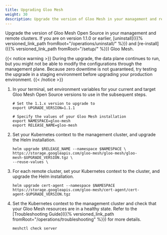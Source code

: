 ```yaml
---
title: Upgrading Gloo Mesh
weight: 30
description: Upgrade the version of Gloo Mesh in your management and remote clusters
---
```


Upgrade the version of Gloo Mesh Open Source in your management and remote clusters. If you are on version 1.1.0 or earlier, [uninstall]({{% versioned_link_path fromRoot="/operations/uninstall/" %}}) and [re-install]({{% versioned_link_path fromRoot="/setup/" %}}) Gloo Mesh.

{{< notice warning >}}
During the upgrade, the data plane continues to run, but you might not be able to modify the configurations through the management plane. Because zero downtime is not guaranteed, try testing the upgrade in a staging environment before upgrading your production environment.
{{< /notice >}}

1.  In your terminal, set environment variables for your current and target Gloo Mesh Open Source versions to use in the subsequent steps.
    ```shell
    # Set the 1.1.x version to upgrade to
    export UPGRADE_VERSION=1.1.1

    # Specify the values of your Gloo Mesh installation
    export NAMESPACE=gloo-mesh
    export RELEASE_NAME=gloo-mesh
    ```

2.  Set your Kubernetes context to the management cluster, and upgrade the Helm installation.
    ```shell
    helm upgrade $RELEASE_NAME --namespace $NAMESPACE \
    https://storage.googleapis.com/gloo-mesh/gloo-mesh/gloo-mesh-$UPGRADE_VERSION.tgz \
    --reuse-values \
    ```

3.  For each remote cluster, set your Kubernetes context to the cluster, and upgrade the Helm installation.
    ```shell
    helm upgrade cert-agent --namespace $NAMESPACE https://storage.googleapis.com/gloo-mesh/cert-agent/cert-agent-$UPGRADE_VERSION.tgz
    ```

4.  Set the Kubernetes context to the management cluster and check that your Gloo Mesh resources are in a healthy state. Refer to the [Troubleshooting Guide]({{% versioned_link_path fromRoot="/operations/troubleshooting" %}}) for more details.
    ```shell
    meshctl check server
    ```